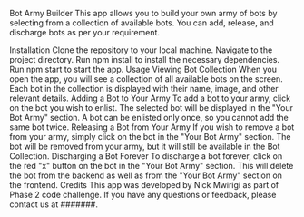 Bot Army Builder
This app allows you to build your own army of bots by selecting from a collection of available bots. You can add, release, and discharge bots as per your requirement.

Installation
Clone the repository to your local machine.
Navigate to the project directory.
Run npm install to install the necessary dependencies.
Run npm start to start the app.
Usage
Viewing Bot Collection
When you open the app, you will see a collection of all available bots on the screen.
Each bot in the collection is displayed with their name, image, and other relevant details.
Adding a Bot to Your Army
To add a bot to your army, click on the bot you wish to enlist. The selected bot will be displayed in the "Your Bot Army" section.
A bot can be enlisted only once, so you cannot add the same bot twice.
Releasing a Bot from Your Army
If you wish to remove a bot from your army, simply click on the bot in the "Your Bot Army" section. The bot will be removed from your army, but it will still be available in the Bot Collection.
Discharging a Bot Forever
To discharge a bot forever, click on the red "x" button on the bot in the "Your Bot Army" section.
This will delete the bot from the backend as well as from the "Your Bot Army" section on the frontend.
Credits
This app was developed by Nick Mwirigi as part of Phase 2 code challenge. If you have any questions or feedback, please contact us at #######.





